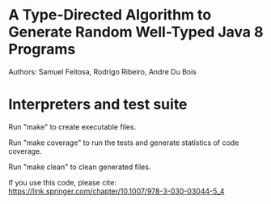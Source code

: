 # A Type-Directed Algorithm to Generate Random Well-Typed Java 8 Programs
Authors: Samuel Feitosa, Rodrigo Ribeiro, Andre Du Bois
# Interpreters and test suite 

Run "make" to create executable files.

Run "make coverage" to run the tests and generate statistics of code coverage.

Run "make clean" to clean generated files.

If you use this code, please cite: https://link.springer.com/chapter/10.1007/978-3-030-03044-5_4
